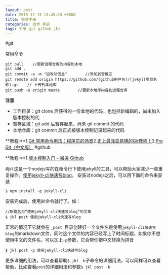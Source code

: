 ```yaml
---
layout: post
date: 2015-12-15 13:45:20 +0800
title: 命令手册
categories: 技术 手册
tags: 手册 git github jkl
---
```

#git

常用命令

	git pull	//更新远程仓库的内容到本地
	git add .
	git commit -a -m "加改动信息"		//添加到暂缓区
	git remote add origin https://github.com/(github用户名)/(jekyll项目名称).gi	// 上传到本地库
	git push -u origin maste		//更新本地库内容到远程仓库

**注意**

* 工作目录：git clone 后获得的一份本地的代码，也包括新编辑的，尚未加入版本控制的代
* 暂存区域：git add 后暂存起来，尚未 git commit 的代码
* 本地仓库：git commit 后正式被版本控制记录起来的代码

**教程:**1.[Git 常用命令用法：程序员的场景](http://pm.readthedocs.org/zh_CN/latest/vcs/git/usage.html)2.[史上最浅显易懂的Git教程！](http://www.liaoxuefeng.com/wiki/0013739516305929606dd18361248578c67b8067c8c017b000)3.[Pro Git（中文版）](http://git.oschina.net/progit/)
#github

**教程:**1.[版本控制入门 – 搬进 Github](http://www.imooc.com/learn/390)

#jkl
这是一个nodejs写的在命令行下使用jekyll的工具，可以帮助大家减少一些重复操作。[使用jekyll-cli快速写blog](http://jser.me/2014/03/25/%E4%BD%BF%E7%94%A8jekyll-cli%E5%BF%AB%E9%80%9F%E5%86%99blog.html)。
安装过nodejs之后，可以用下面的命令来安装

	$ npm install -g jekyll-cli
安装完成后，使用jkl命令就行了。如：

	//新建名为“使用jekyll-cli快速写blog”的文章
	$ jkl post 使用jekyll-cli快速写blog
	
正常的情况下它就会在 `_post `目录创建好一个文件名是使用`jekyll-cli快速写blog`的markdown文件，同时这个文件的内容已经写上了时间标题，如果你不想使用中文的文件名，可以加上`-p`参数，它会帮你把中文转换为拼音

	$ jkl post -p 使用jekyll-cli快速写blog
更多详细的用法，可以查看帮助`$ jkl -h`子命令的详细用法，可以同样可以查看帮助，比如查看`post`的详细用法和参数`$ jkl post -h `
